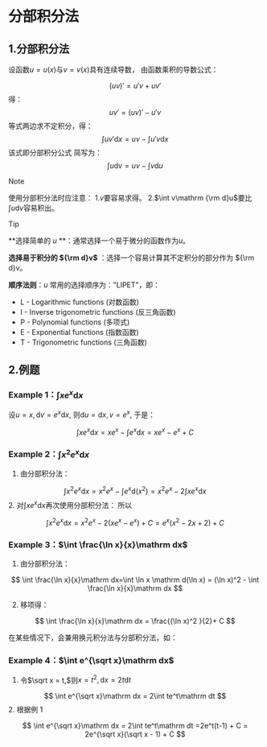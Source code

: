 # 分部积分法
## 1.分部积分法
设函数$u = u(x)$与$v = v(x)$具有连续导数， 由函数乘积的导数公式：

$$
(uv)' = u'v + uv'
$$
得：
$$
uv' = (uv)' - u'v
$$
等式两边求不定积分，得：
$$
\int uv'\mathrm dx=uv-\int u'v\mathrm dx
$$
该式即分部积分公式
简写为：
$$
\int u \mathrm dv=uv-\int v \mathrm du
$$

  

>[!note]
>使用分部积分法时应注意：
>1.$v$要容易求得。
>2.$\int v\mathrm {\rm d}u$要比$\int u\mathrm dv$容易积出。  

> [!Tip]
>
> **选择简单的 $u$ **：通常选择一个易于微分的函数作为$u$。
>
> **选择易于积分的 ${\rm d}v$** ：选择一个容易计算其不定积分的部分作为 ${\rm d}v。
>
> **顺序法则**：$u$ 常用的选择顺序为："LIPET"，即：
>
> - L - Logarithmic functions (对数函数)
> - I - Inverse trigonometric functions (反三角函数)
> - P - Polynomial functions (多项式)
> - E - Exponential functions (指数函数)
> - T - Trigonometric functions (三角函数)

## 2.例题

### Example 1：$\int xe^x\mathrm dx$  

设$u = x, \mathrm dv = e^x\mathrm dx$, 则$\mathrm du= \mathrm dx, v = e^x$, 于是：

$$
\int xe^x\mathrm dx =xe^x- \int e^x\mathrm dx=xe^x - e^x + C
$$

### Example 2：$\int x^2e^x\mathrm dx$

1. 由分部积分法：

$$
\int x^2e^x\mathrm dx = x^2e^x-\int e^x\mathrm d(x^2)=x^2e^x-2\int xe^x\mathrm dx
$$
2. 对$\int xe^x\mathrm dx$再次使用分部积分法：
   所以

$$
\int x^2e^x\mathrm dx = x^2e^x-2(xe^x-e^x) + C=e^x(x^2 - 2x+2)+C
$$

### Example 3：$\int \frac{\ln x}{x}\mathrm dx$

1. 由分部积分法：

$$
\int \frac{\ln x}{x}\mathrm dx=\int \ln x \mathrm d(\ln x) = (\ln x)^2 - \int \frac{\ln x}{x}\mathrm dx  
$$

2. 移项得：

$$
\int \frac{\ln x}{x}\mathrm dx = \frac{(\ln x)^2 }{2}+ C
$$

  

在某些情况下，会兼用换元积分法与分部积分法，如：

### Example 4：$\int e^{\sqrt x}\mathrm dx$

1. 令$\sqrt x = t,$则$x =t ^2,\mathrm dx = 2t\mathrm dt$

$$
\int e^{\sqrt x}\mathrm dx = 2\int te^t\mathrm dt
$$
2. 根据例 1

$$
\int e^{\sqrt x}\mathrm dx = 2\int te^t\mathrm dt =2e^t(t-1) + C = 2e^{\sqrt x}(\sqrt x - 1) + C
$$
